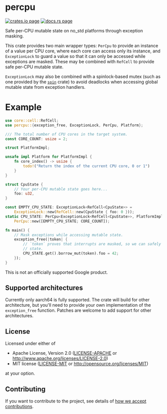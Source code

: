 # percpu

[![crates.io page](https://img.shields.io/crates/v/percpu.svg)](https://crates.io/crates/percpu)
[![docs.rs page](https://docs.rs/percpu/badge.svg)](https://docs.rs/percpu)

Safe per-CPU mutable state on no_std platforms through exception masking.

This crate provides two main wrapper types: `PerCpu` to provide an instance of a value per
CPU core, where each core can access only its instance, and `ExceptionLock` to guard a value
so that it can only be accessed while exceptions are masked. These may be combined with
`RefCell` to provide safe per-CPU mutable state.

`ExceptionLock` may also be combined with a spinlock-based mutex (such as one provided by the
[`spin`](https://crates.io/crates/spin) crate) to avoid deadlocks when accessing global mutable
state from exception handlers.

# Example

```rust
use core::cell::RefCell;
use percpu::{exception_free, ExceptionLock, PerCpu, Platform};

/// The total number of CPU cores in the target system.
const CORE_COUNT: usize = 2;

struct PlatformImpl;

unsafe impl Platform for PlatformImpl {
    fn core_index() -> usize {
        todo!("Return the index of the current CPU core, 0 or 1")
    }
}

struct CpuState {
    // Your per-CPU mutable state goes here...
    foo: u32,
}

const EMPTY_CPU_STATE: ExceptionLock<RefCell<CpuState>> =
    ExceptionLock::new(RefCell::new(CpuState { foo: 0 }));
static CPU_STATE: PerCpu<ExceptionLock<RefCell<CpuState>>, PlatformImpl, CORE_COUNT> =
    PerCpu::new([EMPTY_CPU_STATE; CORE_COUNT]);

fn main() {
    // Mask exceptions while accessing mutable state.
    exception_free(|token| {
        // `token` proves that interrupts are masked, so we can safely access per-CPU mutable
        // state.
        CPU_STATE.get().borrow_mut(token).foo = 42;
    });
}
```

This is not an officially supported Google product.

## Supported architectures

Currently only aarch64 is fully supported. The crate will build for other architecture, but you'll
need to provide your own implementation of the `exception_free` function. Patches are welcome to add
support for other architectures.

## License

Licensed under either of

- Apache License, Version 2.0
  ([LICENSE-APACHE](LICENSE-APACHE) or http://www.apache.org/licenses/LICENSE-2.0)
- MIT license
  ([LICENSE-MIT](LICENSE-MIT) or http://opensource.org/licenses/MIT)

at your option.

## Contributing

If you want to contribute to the project, see details of
[how we accept contributions](CONTRIBUTING.md).
